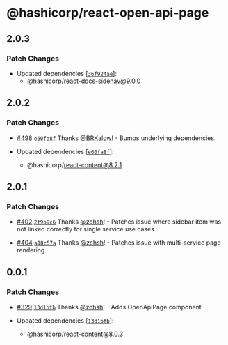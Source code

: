 # @hashicorp/react-open-api-page

## 2.0.3

### Patch Changes

- Updated dependencies [[`36f924ae`](https://github.com/hashicorp/react-components/commit/36f924aec763c0dc8c206602ef197194b77d7ff2)]:
  - @hashicorp/react-docs-sidenav@9.0.0

## 2.0.2

### Patch Changes

- [#498](https://github.com/hashicorp/react-components/pull/498) [`e60fa8f`](https://github.com/hashicorp/react-components/commit/e60fa8f437a98f97f6c0ed396f194192cf5e376e) Thanks [@BRKalow](https://github.com/BRKalow)! - Bumps underlying dependencies.

- Updated dependencies [[`e60fa8f`](https://github.com/hashicorp/react-components/commit/e60fa8f437a98f97f6c0ed396f194192cf5e376e)]:
  - @hashicorp/react-content@8.2.1

## 2.0.1

### Patch Changes

- [#402](https://github.com/hashicorp/react-components/pull/402) [`2f9b9c6`](https://github.com/hashicorp/react-components/commit/2f9b9c6e16d720fd51b45bce6deb47aef1128783) Thanks [@zchsh](https://github.com/zchsh)! - Patches issue where sidebar item was not linked correctly for single service use cases.

* [#404](https://github.com/hashicorp/react-components/pull/404) [`a18c57a`](https://github.com/hashicorp/react-components/commit/a18c57a6d47e8b9febadb73607838c5bbd522bb1) Thanks [@zchsh](https://github.com/zchsh)! - Patches issue with multi-service page rendering.

## 0.0.1

### Patch Changes

- [#329](https://github.com/hashicorp/react-components/pull/329) [`13d1bfb`](https://github.com/hashicorp/react-components/commit/13d1bfb4d62432a60739a5bd2ae10601cab71811) Thanks [@zchsh](https://github.com/zchsh)! - Adds OpenApiPage component

- Updated dependencies [[`13d1bfb`](https://github.com/hashicorp/react-components/commit/13d1bfb4d62432a60739a5bd2ae10601cab71811)]:
  - @hashicorp/react-content@8.0.3
